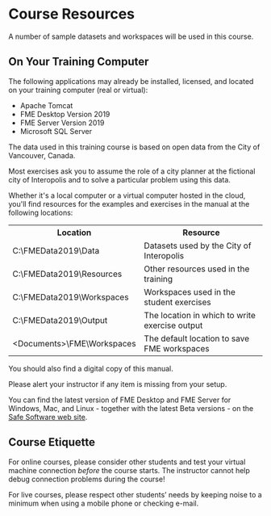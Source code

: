 # Course Resources #
A number of sample datasets and workspaces will be used in this course.

## On Your Training Computer ##

The following applications may already be installed, licensed, and located on your training computer (real or virtual):

- Apache Tomcat
- FME Desktop Version 2019
- FME Server Version 2019
- Microsoft SQL Server


The data used in this training course is based on open data from the City of Vancouver, Canada.

Most exercises ask you to assume the role of a city planner at the fictional city of Interopolis and to solve a particular problem using this data.

Whether it's a local computer or a virtual computer hosted in the cloud, you'll find resources for the examples and exercises in the manual at the following locations:

<table>

<tr>
<th>Location</th>
<th>Resource</th>
</tr>

<tr>
<td>C:\FMEData2019\Data</td>
<td>Datasets used by the City of Interopolis</td>
</tr>

<tr>
<td>C:\FMEData2019\Resources</td>
<td>Other resources used in the training</td>
</tr>

<tr>
<td>C:\FMEData2019\Workspaces</td>
<td>Workspaces used in the student exercises</td>
</tr>

<tr>
<td>C:\FMEData2019\Output</td>
<td>The location in which to write exercise output</td>
</tr>

<tr>
<td>&lt;Documents&gt;\FME\Workspaces</td>
<td>The default location to save FME workspaces</td>
</tr>

</table>

You should also find a digital copy of this manual.

Please alert your instructor if any item is missing from your setup.

You can find the latest version of FME Desktop and FME Server for Windows, Mac, and Linux - together with the latest Beta versions - on the [Safe Software web site](https://www.safe.com/support/support-resources/fme-downloads/ "Downloads Page").


## Course Etiquette ##
For online courses, please consider other students and test your virtual machine connection *before* the course starts. The instructor cannot help debug connection problems during the course!

For live courses, please respect other students’ needs by keeping noise to a minimum when using a mobile phone or checking e-mail.
